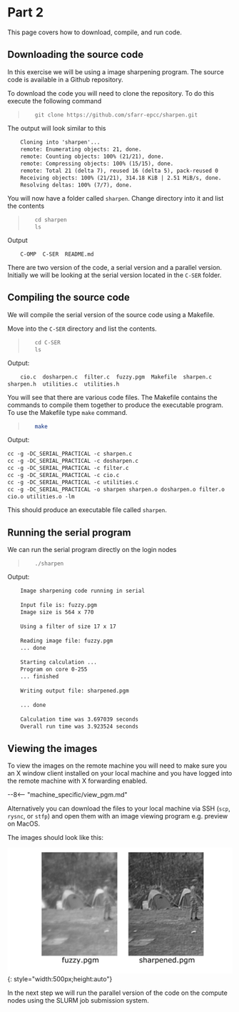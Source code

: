 # Part 2

This page covers how to download, compile, and run code.


## Downloading the source code

In this exercise we will be using a image sharpening program. The source code is available in a Github repository.




To download the code you will need to clone the repository. To do this execute the following command

>```
>    git clone https://github.com/sfarr-epcc/sharpen.git
>```

The output will look similar to this
```
    Cloning into 'sharpen'...
    remote: Enumerating objects: 21, done.
    remote: Counting objects: 100% (21/21), done.
    remote: Compressing objects: 100% (15/15), done.
    remote: Total 21 (delta 7), reused 16 (delta 5), pack-reused 0
    Receiving objects: 100% (21/21), 314.18 KiB | 2.51 MiB/s, done.
    Resolving deltas: 100% (7/7), done.

```

You will now have a folder called ``sharpen``. Change directory into it and list the contents

>```
>    cd sharpen
>    ls
>```

Output
```
    C-OMP  C-SER  README.md
```

There are two version of the code, a serial version and a parallel version. Initially we will be looking at the serial version located in the ``C-SER`` folder.

## Compiling the source code

We will compile the serial version of the source code using a Makefile.

Move into the ``C-SER`` directory and list the contents.

>```
>    cd C-SER
>    ls
>```

Output:
```
    cio.c  dosharpen.c  filter.c  fuzzy.pgm  Makefile  sharpen.c  sharpen.h  utilities.c  utilities.h
```

You will see that there are various code files. The Makefile contains the commands to compile them together to produce the executable program. To use the Makefile type ``make`` command.

>```bash
>    make
>```

Output:
```
cc -g -DC_SERIAL_PRACTICAL -c sharpen.c
cc -g -DC_SERIAL_PRACTICAL -c dosharpen.c
cc -g -DC_SERIAL_PRACTICAL -c filter.c
cc -g -DC_SERIAL_PRACTICAL -c cio.c
cc -g -DC_SERIAL_PRACTICAL -c utilities.c
cc -g -DC_SERIAL_PRACTICAL -o sharpen sharpen.o dosharpen.o filter.o cio.o utilities.o -lm
```

This should produce an executable file called ``sharpen``.  

## Running the serial program

We can run the serial program directly on the login nodes

>```
>    ./sharpen
>```

Output:
```
    Image sharpening code running in serial

    Input file is: fuzzy.pgm
    Image size is 564 x 770

    Using a filter of size 17 x 17

    Reading image file: fuzzy.pgm
    ... done

    Starting calculation ...
    Program on core 0-255
    ... finished

    Writing output file: sharpened.pgm

    ... done

    Calculation time was 3.697039 seconds
    Overall run time was 3.923524 seconds
```


## Viewing the images

To view the images on the remote machine you will need to make sure you an X window client installed on your local machine and you have logged into the remote machine with X forwarding enabled.

--8<-- "machine_specific/view_pgm.md"

Alternatively you can download the files to your local machine via SSH (``scp``, ``rysnc``, or ``stfp``) and open them with an image viewing program e.g. preview on MacOS.

The images should look like this:

![LoG mask]( ./images/both_images.png){: style="width:500px;height:auto"}


In the next step we will run the parallel version of the code on the compute nodes using the SLURM job submission system.